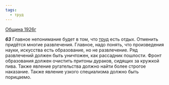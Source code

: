 ```yaml
---
tags:
  - труд
---
```


[Община 1926г](/agni/1926)

___63___
Главное непонимание будет в том, что [труд](/tag/#труд) есть отдых. Отменить придётся многие развлечения. Главное, надо понять, что произведения науки, искусства есть образование, но не развлечение. Ряд развлечений должен быть уничтожен, как рассадник пошлости. Фронт образования должен очистить притоны дураков, сидящих за кружкой пива. Также явление ругательства должно найти более строгое наказание. Также явление узкого специализма должно быть порицаемо.   

